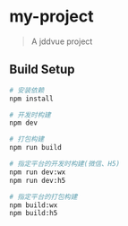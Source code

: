 # my-project

> A jddvue project

## Build Setup

``` bash
# 安装依赖
npm install

# 开发时构建
npm dev

# 打包构建
npm run build

# 指定平台的开发时构建(微信、H5)
npm run dev:wx
npm run dev:h5

# 指定平台的打包构建
npm build:wx
npm build:h5

```


